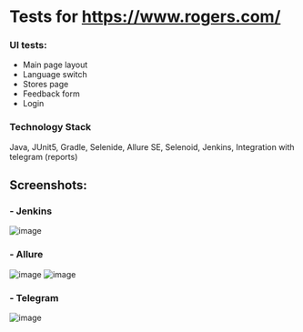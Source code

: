 # Tests for https://www.rogers.com/

### UI tests:
- Main page layout
- Language switch
- Stores page
- Feedback form
- Login

### Technology Stack
Java, JUnit5, Gradle, Selenide, Allure SE, Selenoid, Jenkins, Integration with telegram (reports)

## Screenshots:

### - Jenkins
![image](https://user-images.githubusercontent.com/78226789/111069773-4d05e880-84d7-11eb-8d74-f69c4d990e28.png)
### - Allure
![image](https://user-images.githubusercontent.com/78226789/111069792-63ac3f80-84d7-11eb-9491-42dc9ebb2e88.png)
![image](https://user-images.githubusercontent.com/78226789/111069818-82123b00-84d7-11eb-8c0e-7b6408a6969e.png)
### - Telegram
![image](https://user-images.githubusercontent.com/78226789/111069831-90605700-84d7-11eb-91b1-a649ae82cc94.png)




